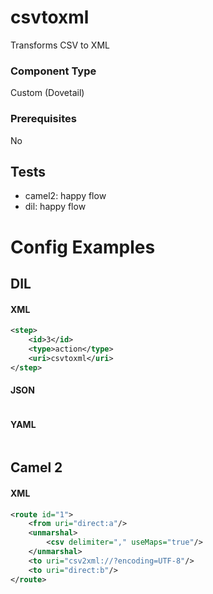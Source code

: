 # csvtoxml

Transforms CSV to XML

### Component Type

Custom (Dovetail)

### Prerequisites

No

## Tests

- camel2: happy flow
- dil: happy flow

# Config Examples

## DIL

#### XML

```xml
<step>
    <id>3</id>
    <type>action</type>
    <uri>csvtoxml</uri>
</step>
```

#### JSON

```json

```

#### YAML

```yaml

```

## Camel 2

#### XML

```xml
<route id="1">
    <from uri="direct:a"/>
    <unmarshal>
        <csv delimiter="," useMaps="true"/>
    </unmarshal>
    <to uri="csv2xml://?encoding=UTF-8"/>
    <to uri="direct:b"/>
</route>
```



